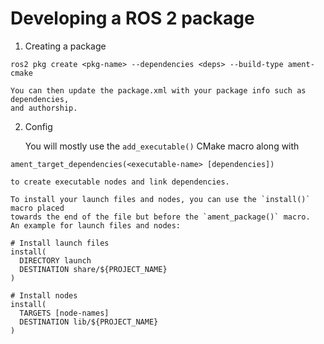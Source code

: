 # Developing a ROS 2 package

1. Creating a package

  `ros2 pkg create <pkg-name> --dependencies <deps> --build-type ament-cmake`

    You can then update the package.xml with your package info such as dependencies,
    and authorship.

2. Config

    You will mostly use the `add_executable()` CMake macro along with

`ament_target_dependencies(<executable-name> [dependencies])`

    to create executable nodes and link dependencies.

    To install your launch files and nodes, you can use the `install()` macro placed
    towards the end of the file but before the `ament_package()` macro.
    An example for launch files and nodes:
```
# Install launch files
install(
  DIRECTORY launch
  DESTINATION share/${PROJECT_NAME}
)

# Install nodes
install(
  TARGETS [node-names]
  DESTINATION lib/${PROJECT_NAME}
)
```
